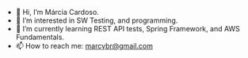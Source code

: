 - 👋 Hi, I’m Márcia Cardoso.
- 👀 I’m interested in SW Testing, and programming.
- 🌱 I’m currently learning REST API tests, Spring Framework, and AWS Fundamentals.
- 📫 How to reach me: marcybr@gmail.com

<!---
Marcybr/Marcybr is a ✨ special ✨ repository because its `README.md` (this file) appears on your GitHub profile.
You can click the Preview link to take a look at your changes.
--->
